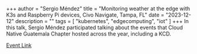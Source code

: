 +++
author = "Sergio Méndez"
title = "Monitoring weather at the edge with K3s and Raspberry Pi devices, Civo Navigate, Tampa, FL"
date = "2023-12-12"
description = ""
tags = [
    "kubernetes",
    "edgecomputing",
    "iot"
]
+++
In this talk, Sergio Méndez participated talking about the events that Cloud Native Guatemala Chapter hosted across the year, including a KCD.

[Event Link](https://community.cncf.io/e/mggtfc/)
<!--more-->
